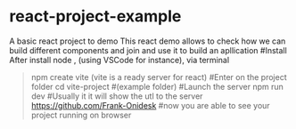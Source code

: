 # react-project-example
A basic react project to demo
This react demo allows to check how we can build different components and join and use it to build an apllication 
#Install
After install node , (using VSCode for instance), via terminal 
> npm create vite (vite is a ready server for react)
#Enter on the project folder
> cd vite-project #(example folder)
#Launch the server
> npm run dev
#Usually it it will show the utl to the server
> https://github.com/Frank-Onidesk
#now you are able to see your project running on browser
